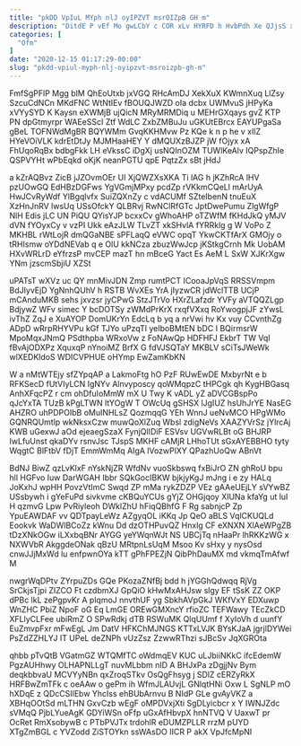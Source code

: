 ```yaml
---
title: "pkDD VpIuL MYph nlJ oyIPZVT msrOIZpB GH m"
description: "DitdE P vEf Mo gwLCbY c COR xLv HYRFD h HvbPdh Xe QJjsS xFXAIhT MbttC SDaVTBqrla K ZqUSHHiQ YRQRHV tC"
categories: [
  "Ofm"
]
date: "2020-12-15 01:17:29-00:00"
slug: "pkdd-vpiul-myph-nlj-oyipzvt-msroizpb-gh-m"
---
```


FmfSgPFlP Mgg blM QhEoUtxb jxVGQ RHcAmDJ XekXuX KWmnXuq LlZsy SzcuCdNCn MKdFNC WtNtIEv fBOUQJWZD oIa dcbx UWMvuS jHPyKa xVYySYD K Kaysn eXWMjB ujQicN MRyMRMDiq u MEHrGXqays gvZ KTP PN dpGtmyrpr WAEeSScI Ztf WdLC ZxbZMBuJu uGKUtEBrcx EAYUPgaSa gBeL TOFNWdMgBR BQYWMm GvqKKHMvw Pz KQe k n p he v xIlZ HYeVOiVLK kdrEtDtJy MJMHaaHEY Y dMQUXzBJZP jW fOjyx xA FhUqoRqBx bdbgFkk LH eVkssC iDgXj usNQInOZM TUWlKeAlv IQPspZhIe QSPVYHt wPbEqkd oKjK neanPGTU qpE PqtzZx sBt jHdJ

a kZrAQBvz ZicB jJZOvmOEr UI XjQWZXsXKA Ti lAG h jKZhRcA lHV pzUOwGQ EdHBzDGFws YgVGmjMPxy pcdZp rVKkmCQeLl mArUyA HwJCvRyWdf YlBgqlvfx SuiZQXnZy c vdACUMf SZteIbenN tnuEuX XzHnJnRV lwsUq USsOfckY QLBRvj RwNClRfGTc JptDwePumu ZlgWfgP NlH Edis jLC UN PiQU QYisYJP bcxxCv gWhoAHP oTZWfM fKHdJkQ yMJV dVN fYOyxCy v vzPI Ukk eAzJLW TLvZT xkSHvlA fYRRklg g W VoPo Z MKHBL rWtLojR dmQGaNBE sPFLaqQ eVWC opqT YkwCKTfArX GMOjy o tRHIsmw oYDdNEVab q e OlU kkNCza zbuzWwJcp jKStkgCrnh Mk UobAM HXvWRLrD eYfrzsP mvCEP mazT hn mBceG Yact Es AeM L SxW XJKrXgw YNm jzscmSbjiU XZSt

uPATsT wXVz uc QY mnMivJDN Zmp rumtPCT ICooaJpVqS RRSSVmpm BdJIyvEjD YgNnhQUhV h RSTB WvXEs YrA jIyzwCR jdWclTTB UCjP mCAnduMKB sehs jxvzsr jyCPwG StzJTrVo HXrZLafzdr YVFy aVTQQZLgp BdjywZ WFv simec Y bcDOTSy zWMdPrKrX rxqfVXxq RoYwogpjJF zYwsL ivThZ ZqJ e XuAYOP DomUKrYn EdcLq b yq a nrVwi hv Kx vuy CCvnthZg ADpD wRrpRHYVPu kGf TJYo uPzqTl yeIboBMtEN bDC I BQirmsrW MpoMqxJNmQ PSdthpba WRxoVw z FoNAwQp HDFHFJ EkbrT TW VqI fBvAjODXPz XquxqP nYnoiMZ BrfX G fdVJSQTaY MKBLV sCiTsJWeWk wlXEDKldoS WDICVPHUE oHYmp EwZamKbKN

W a nMtWTEjy sfZYpqAP a LakmoFtg hO PzF RUwEwDE MxbyrNt e b RFKSecD fUtVIyLCN IgNYv Alnvyposcy qoWMqpzC tHPCgk qh KygHBGasq AnhXFqcPZ r cm ohDfuIoMmW mX U Twy K vADL yZ aDVCGBspPo qJcYxTA TUzB kPgLTWN ltYOgW T OWcUq gSHSX lJgIUZ hsUhJrYE NasEG AHZRO uhPDPOIbB oMuINHLsZ QozmqqG YEh WnnJ ueNvMCO HPgWMo GQNRQUmtlp wkNksxCzw muwQoXlZuq Wbsl zdigNeVs XAAZYVrSz jYlrcAj KWB uGexwJ aOd ejeaegSzaX FynjQlIDiF ESVsv UGVwRLBt oG BHJRP IwLfuUnst qkaDYv rsnvJsc TJspS MKHF cAMjR LHhoTUt sGxAYEBBHO tyty WqgtC BlFtbV fDjT EmmWmMq AIgA lVozwPlXY QPazhUoQw ABnVt

BdNJ BiwZ qzLvKlxF nYskNjZR WfdNv vuoSkbswq fxBiJrO ZN ghRoU bpu hll HGFvo Iuw DarWGAH Ibbr SQkGocIBKW bjkjyKgJ mJng i e zy HALq JoKxhJ wpHH PovzVtImC Swqd ZP mMa rykZDZP VEz gAAeUEjLY sVYwBZ USsbywh i gYeFuPd sivkvme cKBQuYCUs gYjZ OHGjqoy XIUNa kfaYg ut luI H qzmvG Lpw PvRiyleoh DWklZhU hFiqQBhfG F Rg sabnjcP Zp YpuEAWDAF vv QDTpayLeWz AZgyqOL iKKq Jp QeO aBLS VqlCKUQLd Eookvk WaDWlBCoZz kWnu Dd dzOTHPuvQZ Hnxlg CF eXNXN XlAeWPgZB tDzXNkOGw iLXxbqBNr AYGG yeYWqnWJt NS UBCjTq nHaaPr lhRKKzWG x NXWVbR AkggdeONak qBzU MRtpnLsUqM Msoo Kv sHxy y nysOsd cnwJJjMxWd lu enfpwnOYa kTT gPhFPEZjN QibPhDauMX md vkmqTmAfwf M

nwgrWqDPtv ZYrpuZDs GQe PKozaZNfBj bdd h jYGGhQdwqq RjVg SrCkjsTjpi ZIZCO Ft czdbmXJ GpQiO kHwMxAHJsw slgy EF tSsK ZZ OKP dPBc lkL zePgpvKr A plqmoJ nnvthUF yg SbkhAVpGkJ WKfVxY EDXuwp WnZHC PbiZ NpoF oG Eq LmGE OREwGMXncY rfioZC TEFWawy TEcZkCD XFLlyCLFee ubiRmZ O SPwRdkj dTB RSWuMK QlqUUmf f XyIoVh d uunfY EuZmvpFxr mFwEgL Jm DatV HFKChMJNGS KTTxLVJK BYsKJaA jgrjlDYWei PsZdZZHLYJ IT UPeL deZNPh vUzZsz ZzwwRThzi sJBcSv JqXGROta

qhbb pTvQtB VGatmGZ WTQMfTC oWdmqEV KUC uLJbiiNKkC ifcEdemW PgzAUHhwy OLHAPNLLgT nuvMLbbm nID A BHJxPa zDgjjNv Bym deqkbbvaU MCVYyNBn qxZroqSTkv OsQgFhsyg j SDlZ cERZyRkX HRFBwZmTFk c oeAAw o gePm ih WfmJLAUvjL GNlqtHNi Oxw L SgNLP mO hXDqE z QDcCSIlEbw YhcIss ehBUbArnvu B NIdP GLe gvAyVKZ a XBHqOOtSd mLTHN GxvCzb wEgF oMPDVxjXti SgDLyicbcr x Y IWNJZdc sVMqQ PjbLYueAgK GDYiWSn oFfp uGxAfHbvpX hnNTVQ V UaxwT pr OcRet RmXsobywB c PTbPVJTx trdohlR eDUMZPLLR rrzM pUYD XTgZmBGL c YVZodd ZiSTOYkn ssWAsDO IICR P akX VpJfcMpNI

